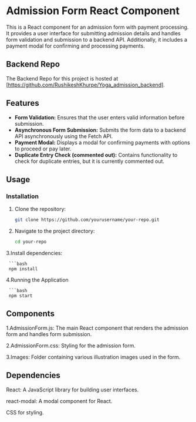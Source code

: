 # Admission Form React Component

This is a React component for an admission form with payment processing. It provides a user interface for submitting admission details and handles form validation and submission to a backend API. Additionally, it includes a payment modal for confirming and processing payments.

## Backend Repo
The Backend Repo for this project is hosted at [https://github.com/RushikeshKhurpe/Yoga_admission_backend].


## Features

- **Form Validation:** Ensures that the user enters valid information before submission.
- **Asynchronous Form Submission:** Submits the form data to a backend API asynchronously using the Fetch API.
- **Payment Modal:** Displays a modal for confirming payments with options to proceed or pay later.
- **Duplicate Entry Check (commented out):** Contains functionality to check for duplicate entries, but it is currently commented out.

## Usage

### Installation

1. Clone the repository:

      ```bash
      git clone https://github.com/yourusername/your-repo.git

2. Navigate to the project directory:
  
     ```bash
     cd your-repo


3.Install dependencies:

     ```bash
     npm install

4.Running the Application
  
     ```bash
     npm start
     

## Components

1.AdmissionForm.js: The main React component that renders the admission form and handles form submission.

2.AdmissionForm.css: Styling for the admission form.

3.Images: Folder containing various illustration images used in the form.

## Dependencies

React: A JavaScript library for building user interfaces.

react-modal: A modal component for React.

CSS for styling.
